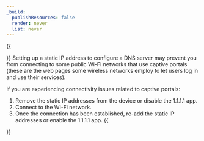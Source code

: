 ```yaml
---
_build:
  publishResources: false
  render: never
  list: never
---
```

{{<Aside type="note">}}
Setting up a static IP address to configure a DNS server may prevent you from connecting to some public Wi-Fi networks that use captive portals (these are the web pages some wireless networks employ to let users log in and use their services).

If you are experiencing connectivity issues related to captive portals:

1. Remove the static IP addresses from the device or disable the 1.1.1.1 app.
1. Connect to the Wi-Fi network.
1. Once the connection has been established, re-add the static IP addresses or enable the 1.1.1.1 app.
{{</Aside>}}
